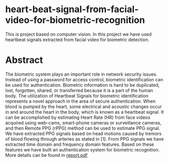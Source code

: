 
# heart-beat-signal-from-facial-video-for-biometric-recognition
This is project based on computer vision. In this project we have used heartbeat signals extracted from facial video for biometric detection.
# Abstract
The biometric system plays an important role in network security issues. Instead of using
a password for access control, biometric identification can be used for authentication. Biometric
information is hard to be duplicated, lost, forgotten, shared, or transferred because
it is a part of the human body. The utilization of Heartbeat Signals for biometric identification
represents a novel approach in the area of secure authentication. When blood is
pumped by the heart, some electrical and acoustic changes occur in and around the heart in
the body, which is known as a heartbeat signal. It can be accomplished by estimating Heart
Rate (HR) from face videos acquired using web-cams, smart-phone cameras or surveillance
cameras, and then Remote PPG (rPPG) method can be used to estimate PPG signal. We have
extracted PPG signals based on head motions caused by tremors of blood flowing through
arteries as stated in [1]. From PPG signals we have extracted time domain and frequency domain
features. Based on these features we have built an authentication system for biometric
recognition. \
More details can be found in  [report.pdf](https://github.com/pragyaagrawal19/heart-beat-signal-from-facial-video-for-biometric-recognition/files/6328850/report.pdf)
